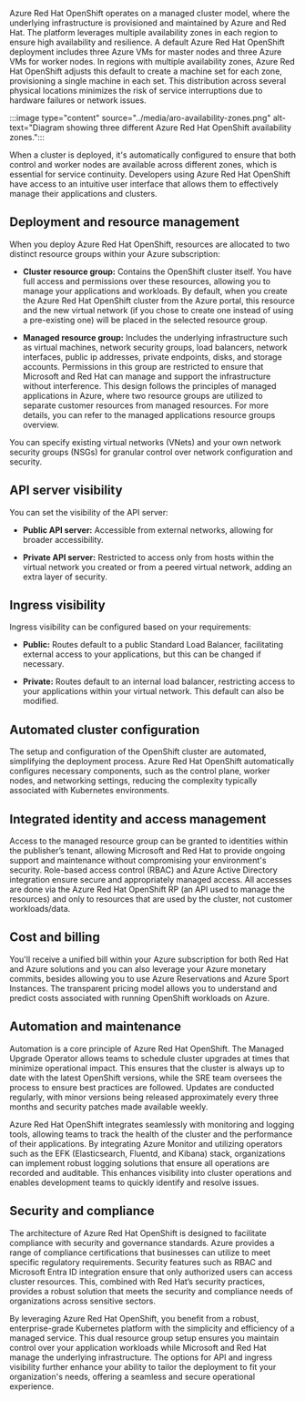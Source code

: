 Azure Red Hat OpenShift operates on a managed cluster model, where the underlying infrastructure is provisioned and maintained by Azure and Red Hat. The platform leverages multiple availability zones in each region to ensure high availability and resilience. A default Azure Red Hat OpenShift deployment includes three Azure VMs for master nodes and three Azure VMs for worker nodes. In regions with multiple availability zones, Azure Red Hat OpenShift adjusts this default to create a machine set for each zone, provisioning a single machine in each set. This distribution across several physical locations minimizes the risk of service interruptions due to hardware failures or network issues.

:::image type="content" source="../media/aro-availability-zones.png" alt-text="Diagram showing three different Azure Red Hat OpenShift availability zones.":::

When a cluster is deployed, it's automatically configured to ensure that both control and worker nodes are available across different zones, which is essential for service continuity. Developers using Azure Red Hat OpenShift have access to an intuitive user interface that allows them to effectively manage their applications and clusters.

## Deployment and resource management

When you deploy Azure Red Hat OpenShift, resources are allocated to two distinct resource groups within your Azure subscription:

- **Cluster resource group:** Contains the OpenShift cluster itself. You have full access and permissions over these resources, allowing you to manage your applications and workloads. By default, when you create the Azure Red Hat OpenShift cluster from the Azure portal, this resource and the new virtual network (if you chose to create one instead of using a pre-existing one) will be placed in the selected resource group.

- **Managed resource group:** Includes the underlying infrastructure such as virtual machines, network security groups, load balancers, network interfaces, public ip addresses, private endpoints, disks, and storage accounts. Permissions in this group are restricted to ensure that Microsoft and Red Hat can manage and support the infrastructure without interference. This design follows the principles of managed applications in Azure, where two resource groups are utilized to separate customer resources from managed resources. For more details, you can refer to the managed applications resource groups overview.

You can specify existing virtual networks (VNets) and your own network security groups (NSGs) for granular control over network configuration and security. <!-- Note that some custom deployment options are available only through the CLI. -->

## API server visibility
You can set the visibility of the API server:

- **Public API server:** Accessible from external networks, allowing for broader accessibility.

- **Private API server:** Restricted to access only from hosts within the virtual network you created or from a peered virtual network, adding an extra layer of security.

## Ingress visibility

Ingress visibility can be configured based on your requirements:

- **Public:** Routes default to a public Standard Load Balancer, facilitating external access to your applications, but this can be changed if necessary.

- **Private:** Routes default to an internal load balancer, restricting access to your applications within your virtual network. This default can also be modified.


## Automated cluster configuration

The setup and configuration of the OpenShift cluster are automated, simplifying the deployment process. Azure Red Hat OpenShift automatically configures necessary components, such as the control plane, worker nodes, and networking settings, reducing the complexity typically associated with Kubernetes environments.

## Integrated identity and access management

Access to the managed resource group can be granted to identities within the publisher’s tenant, allowing Microsoft and Red Hat to provide ongoing support and maintenance without compromising your environment's security. Role-based access control (RBAC) and Azure Active Directory integration ensure secure and appropriately managed access. All accesses are done via the Azure Red Hat OpenShift RP (an API used to manage the resources) and only to resources that are used by the cluster, not customer workloads/data.

## Cost and billing

You'll receive a unified bill within your Azure subscription for both Red Hat and Azure solutions and you can also leverage your Azure monetary commits, besides allowing you to use Azure Reservations and Azure Sport Instances. The transparent pricing model allows you to understand and predict costs associated with running OpenShift workloads on Azure.

## Automation and maintenance

Automation is a core principle of Azure Red Hat OpenShift. The Managed Upgrade Operator allows teams to schedule cluster upgrades at times that minimize operational impact. This ensures that the cluster is always up to date with the latest OpenShift versions, while the SRE team oversees the process to ensure best practices are followed. Updates are conducted regularly, with minor versions being released approximately every three months and security patches made available weekly.

Azure Red Hat OpenShift integrates seamlessly with monitoring and logging tools, allowing teams to track the health of the cluster and the performance of their applications. By integrating Azure Monitor and utilizing operators such as the EFK (Elasticsearch, Fluentd, and Kibana) stack, organizations can implement robust logging solutions that ensure all operations are recorded and auditable. This enhances visibility into cluster operations and enables development teams to quickly identify and resolve issues.

## Security and compliance

The architecture of Azure Red Hat OpenShift is designed to facilitate compliance with security and governance standards. Azure provides a range of compliance certifications that businesses can utilize to meet specific regulatory requirements. Security features such as RBAC and Microsoft Entra ID integration ensure that only authorized users can access cluster resources. This, combined with Red Hat’s security practices, provides a robust solution that meets the security and compliance needs of organizations across sensitive sectors.

By leveraging Azure Red Hat OpenShift, you benefit from a robust, enterprise-grade Kubernetes platform with the simplicity and efficiency of a managed service. This dual resource group setup ensures you maintain control over your application workloads while Microsoft and Red Hat manage the underlying infrastructure. The options for API and ingress visibility further enhance your ability to tailor the deployment to fit your organization's needs, offering a seamless and secure operational experience.
